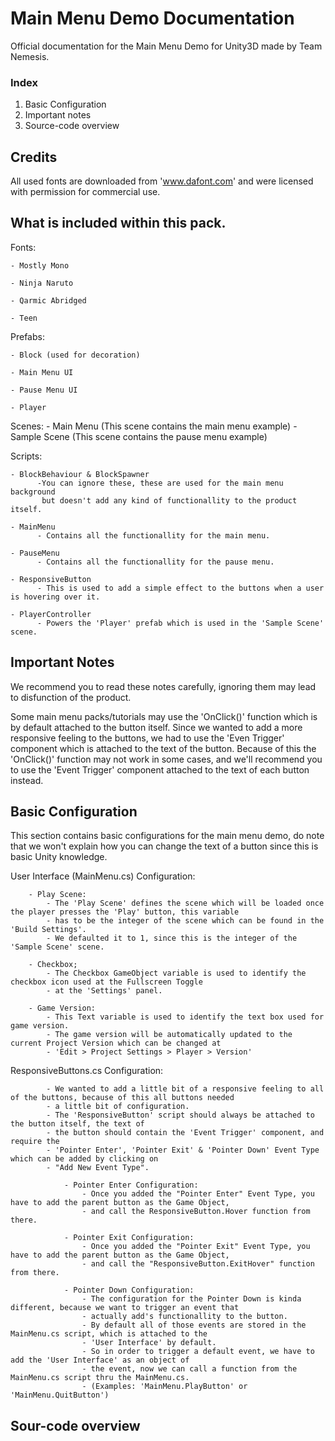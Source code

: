 # Main Menu Demo Documentation
Official documentation for the Main Menu Demo for Unity3D made by Team Nemesis.

### Index
1. Basic Configuration
2. Important notes
3. Source-code overview

## Credits
All used fonts are downloaded from 'www.dafont.com' and were licensed with permission for commercial use.

## What is included within this pack.
Fonts:

    - Mostly Mono
    
    - Ninja Naruto
    
    - Qarmic Abridged
    
    - Teen
    
Prefabs:

    - Block (used for decoration)
    
    - Main Menu UI
    
    - Pause Menu UI
    
    - Player
    
Scenes:
    - Main Menu (This scene contains the main menu example)
    - Sample Scene (This scene contains the pause menu example)

Scripts:

    - BlockBehaviour & BlockSpawner 
          -You can ignore these, these are used for the main menu background 
           but doesn't add any kind of functionallity to the product itself.
           
    - MainMenu 
          - Contains all the functionallity for the main menu.
          
    - PauseMenu 
          - Contains all the functionallity for the pause menu.
          
    - ResponsiveButton 
          - This is used to add a simple effect to the buttons when a user is hovering over it.
          
    - PlayerController
          - Powers the 'Player' prefab which is used in the 'Sample Scene' scene.
          
## Important Notes
We recommend you to read these notes carefully, ignoring them may lead to disfunction of the product.   

Some main menu packs/tutorials may use the 'OnClick()' function which is by default attached to the button itself.
Since we wanted to add a more responsive feeling to the buttons, we had to use the 'Even Trigger' component which is attached to the text of the button.
Because of this the 'OnClick()' function may not work in some cases, and we'll recommend you to use the 'Event Trigger' component attached to the text of each button instead.

## Basic Configuration
This section contains basic configurations for the main menu demo, do note that we won't explain how you can change the text of a button since this is basic Unity knowledge.

User Interface (MainMenu.cs) Configuration:

        - Play Scene:
            - The 'Play Scene' defines the scene which will be loaded once the player presses the 'Play' button, this variable
            - has to be the integer of the scene which can be found in the 'Build Settings'.
            - We defaulted it to 1, since this is the integer of the 'Sample Scene' scene.
            
        - Checkbox;
            - The Checkbox GameObject variable is used to identify the checkbox icon used at the Fullscreen Toggle 
            - at the 'Settings' panel.
            
        - Game Version:
            - This Text variable is used to identify the text box used for game version.
            - The game version will be automatically updated to the current Project Version which can be changed at
            - 'Edit > Project Settings > Player > Version'

ResponsiveButtons.cs Configuration:

            - We wanted to add a little bit of a responsive feeling to all of the buttons, because of this all buttons needed 
            - a little bit of configuration.
            - The 'ResponsiveButton' script should always be attached to the button itself, the text of
            - the button should contain the 'Event Trigger' component, and require the
            - 'Pointer Enter', 'Pointer Exit' & 'Pointer Down' Event Type which can be added by clicking on
            - "Add New Event Type".
            
                - Pointer Enter Configuration:
                    - Once you added the "Pointer Enter" Event Type, you have to add the parent button as the Game Object,
                    - and call the ResponsiveButton.Hover function from there.
            
                - Pointer Exit Configuration:
                    - Once you added the "Pointer Exit" Event Type, you have to add the parent button as the Game Object,
                    - and call the "ResponsiveButton.ExitHover" function from there.
            
                - Pointer Down Configuration:
                    - The configuration for the Pointer Down is kinda different, because we want to trigger an event that
                    - actually add's functionallity to the button.
                    - By default all of those events are stored in the MainMenu.cs script, which is attached to the 
                    - 'User Interface' by default.
                    - So in order to trigger a default event, we have to add the 'User Interface' as an object of
                    - the event, now we can call a function from the MainMenu.cs script thru the MainMenu.cs.
                    - (Examples: 'MainMenu.PlayButton' or 'MainMenu.QuitButton')

## Sour-code overview

